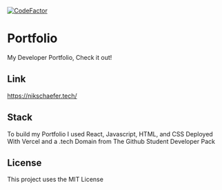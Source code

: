 [![CodeFactor](https://www.codefactor.io/repository/github/nikschaefer/portfolio/badge)](https://www.codefactor.io/repository/github/nikschaefer/portfolio)
# Portfolio
My Developer Portfolio, Check it out!

## Link
https://nikschaefer.tech/

## Stack
To build my Portfolio I used React, Javascript, HTML, and CSS
Deployed With Vercel and a .tech Domain from The Github Student Developer Pack


## License
This project uses the MIT License
